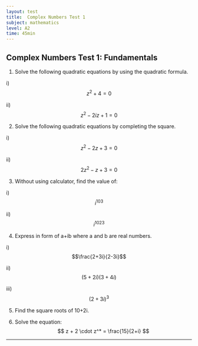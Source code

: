 ```yaml
---
layout: test
title:  Complex Numbers Test 1
subject: mathematics
level: A2
time: 45min
---
```


## Complex Numbers Test 1: Fundamentals

1) Solve the following quadratic equations by using the quadratic formula.

i) $$z^2 + 4 = 0$$

ii) $$z^2 - 2iz + 1 = 0$$

2) Solve the following quadratic equations by completing the square.

i) $$z^2 - 2z + 3 = 0$$

ii) $$2z^2 - z + 3 = 0$$


3) Without using calculator, find the value of:

i) $$i^{103}$$

ii) $$i^{1023}$$


4) Express in form of a+ib where a and b are real numbers.

i) $$\frac{2+3i}{2-3i}$$

ii) $$(5+2i)(3+4i)$$

iii) $$(2+3i)^3$$

5) Find the square roots of 10+2i.

6) Solve the equation:
$$ z + 2 \cdot z^* = \frac{15}{2+i} $$

---